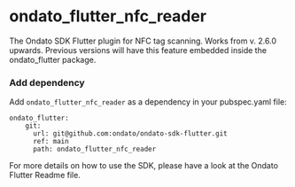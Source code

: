 # ondato_flutter_nfc_reader

The Ondato SDK Flutter plugin for NFC tag scanning. Works from v. 2.6.0 upwards. Previous versions will have this feature embedded inside the ondato_flutter package.

### Add dependency

Add `ondato_flutter_nfc_reader` as a dependency in your pubspec.yaml file:

```
ondato_flutter:
    git:
      url: git@github.com:ondato/ondato-sdk-flutter.git
      ref: main
      path: ondato_flutter_nfc_reader
```

For more details on how to use the SDK, please have a look at the Ondato Flutter Readme file.